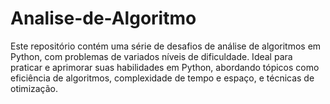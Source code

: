 # Analise-de-Algoritmo
Este repositório contém uma série de desafios de análise de algoritmos em Python, com problemas de variados níveis de dificuldade. Ideal para praticar e aprimorar suas habilidades em Python, abordando tópicos como eficiência de algoritmos, complexidade de tempo e espaço, e técnicas de otimização.
